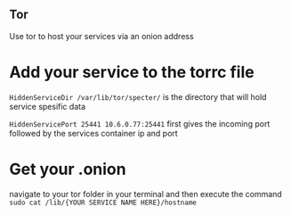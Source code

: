 ## Tor

Use tor to host your services via an onion address

# Add your service to the torrc file
`HiddenServiceDir /var/lib/tor/specter/` is the directory that will hold service spesific data

`HiddenServicePort 25441 10.6.0.77:25441` first gives the incoming port followed by the services container ip and port

# Get your .onion
navigate to your tor folder in your terminal and then execute the command `sudo cat /lib/{YOUR SERVICE NAME HERE}/hostname`
